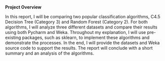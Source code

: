 **Project Overview**

In this report, I will be comparing two popular classification algorithms, C4.5 Decision Tree
(Category 3) and Random Forest (Category 2). For both algorithms, I will analyze three different
datasets and compare their results using both Pycharm and Weka. Throughout my explanation, I
will use pre-existing packages, such as sklearn, to implement these algorithms and demonstrate
the processes. In the end, I will provide the datasets and Weka source code to support the results. The report
will conclude with a short summary and an analysis of the algorithms.

